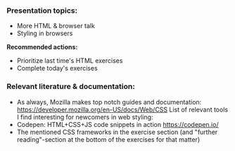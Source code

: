 ### Presentation topics:
- More HTML & browser talk
- Styling in browsers

**Recommended actions:**
- Prioritize last time's HTML exercises
- Complete today's exercises

### Relevant literature & documentation:
- As always, Mozilla makes top notch guides and documentation: https://developer.mozilla.org/en-US/docs/Web/CSS
List of relevant tools I find interesting for newcomers in web styling:
- Codepen: HTML+CSS+JS code snippets in action https://codepen.io/
- The mentioned CSS frameworks in the exercise section (and "further reading"-section at the bottom of the exercises for that matter)